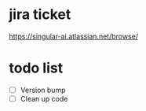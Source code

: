 # jira ticket

https://singular-ai.atlassian.net/browse/<TICKET-ID>

# todo list

- [ ] Version bump
- [ ] Clean up code
